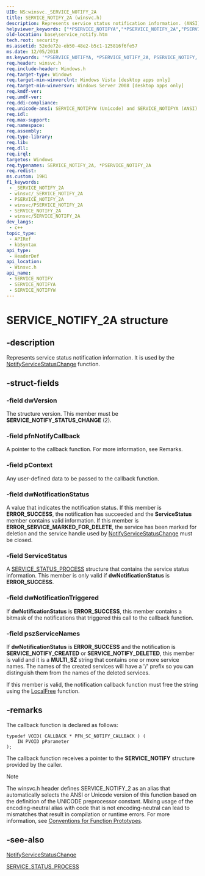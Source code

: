 ```yaml
---
UID: NS:winsvc._SERVICE_NOTIFY_2A
title: SERVICE_NOTIFY_2A (winsvc.h)
description: Represents service status notification information. (ANSI)
helpviewer_keywords: ["*PSERVICE_NOTIFYA","*PSERVICE_NOTIFY_2A","PSERVICE_NOTIFY","PSERVICE_NOTIFY structure pointer","SERVICE_NOTIFY","SERVICE_NOTIFY structure","SERVICE_NOTIFYA","SERVICE_NOTIFYW","SERVICE_NOTIFY_2","SERVICE_NOTIFY_2A","base.service_notify","winsvc/PSERVICE_NOTIFY","winsvc/SERVICE_NOTIFY","winsvc/SERVICE_NOTIFYA","winsvc/SERVICE_NOTIFYW"]
old-location: base\service_notify.htm
tech.root: security
ms.assetid: 52ede72e-eb50-48e2-b5c1-125816f6fe57
ms.date: 12/05/2018
ms.keywords: '*PSERVICE_NOTIFYA, *PSERVICE_NOTIFY_2A, PSERVICE_NOTIFY, PSERVICE_NOTIFY structure pointer, SERVICE_NOTIFY, SERVICE_NOTIFY structure, SERVICE_NOTIFYA, SERVICE_NOTIFYW, SERVICE_NOTIFY_2, SERVICE_NOTIFY_2A, base.service_notify, winsvc/PSERVICE_NOTIFY, winsvc/SERVICE_NOTIFY, winsvc/SERVICE_NOTIFYA, winsvc/SERVICE_NOTIFYW'
req.header: winsvc.h
req.include-header: Windows.h
req.target-type: Windows
req.target-min-winverclnt: Windows Vista [desktop apps only]
req.target-min-winversvr: Windows Server 2008 [desktop apps only]
req.kmdf-ver: 
req.umdf-ver: 
req.ddi-compliance: 
req.unicode-ansi: SERVICE_NOTIFYW (Unicode) and SERVICE_NOTIFYA (ANSI)
req.idl: 
req.max-support: 
req.namespace: 
req.assembly: 
req.type-library: 
req.lib: 
req.dll: 
req.irql: 
targetos: Windows
req.typenames: SERVICE_NOTIFY_2A, *PSERVICE_NOTIFY_2A
req.redist: 
ms.custom: 19H1
f1_keywords:
 - _SERVICE_NOTIFY_2A
 - winsvc/_SERVICE_NOTIFY_2A
 - PSERVICE_NOTIFY_2A
 - winsvc/PSERVICE_NOTIFY_2A
 - SERVICE_NOTIFY_2A
 - winsvc/SERVICE_NOTIFY_2A
dev_langs:
 - c++
topic_type:
 - APIRef
 - kbSyntax
api_type:
 - HeaderDef
api_location:
 - Winsvc.h
api_name:
 - SERVICE_NOTIFY
 - SERVICE_NOTIFYA
 - SERVICE_NOTIFYW
---
```


# SERVICE_NOTIFY_2A structure


## -description

Represents service status notification information. It is used by the <a href="/windows/desktop/api/winsvc/nf-winsvc-notifyservicestatuschangea">NotifyServiceStatusChange</a> function.

## -struct-fields

### -field dwVersion

The structure version. This member must be <b>SERVICE_NOTIFY_STATUS_CHANGE</b> (2).

### -field pfnNotifyCallback

A pointer to the callback function. For more information, see Remarks.

### -field pContext

Any user-defined data to be passed to the callback function.

### -field dwNotificationStatus

A value that indicates the notification status. If this member is <b>ERROR_SUCCESS</b>, the notification has succeeded and the <b>ServiceStatus</b> member contains valid information. If this member is <b>ERROR_SERVICE_MARKED_FOR_DELETE</b>, the service has been marked for deletion and the service handle used by <a href="/windows/desktop/api/winsvc/nf-winsvc-notifyservicestatuschangea">NotifyServiceStatusChange</a> must be closed.

### -field ServiceStatus

A <a href="/windows/desktop/api/winsvc/ns-winsvc-service_status_process">SERVICE_STATUS_PROCESS</a> structure that contains the service status information. This member is only valid if <b>dwNotificationStatus</b> is <b>ERROR_SUCCESS</b>.

### -field dwNotificationTriggered

If <b>dwNotificationStatus</b> is <b>ERROR_SUCCESS</b>, this member contains a bitmask of the notifications that triggered this call to the callback function.

### -field pszServiceNames

If <b>dwNotificationStatus</b> is <b>ERROR_SUCCESS</b> and the notification is <b>SERVICE_NOTIFY_CREATED</b> or <b>SERVICE_NOTIFY_DELETED</b>, this member is valid and it is a <b>MULTI_SZ</b> string that contains one or more service names. The names of the created services will have a '/' prefix so you can distinguish them from the names of the deleted services.

If this member is valid, the notification callback function must free the string using the <a href="/windows/desktop/api/winbase/nf-winbase-localfree">LocalFree</a> function.

## -remarks

The callback function is declared as follows:


``` syntax
typedef VOID( CALLBACK * PFN_SC_NOTIFY_CALLBACK ) (
    IN PVOID pParameter 
);
```

The callback function receives a pointer to the <b>SERVICE_NOTIFY</b> structure provided by the caller.





> [!NOTE]
> The winsvc.h header defines SERVICE_NOTIFY_2 as an alias that automatically selects the ANSI or Unicode version of this function based on the definition of the UNICODE preprocessor constant. Mixing usage of the encoding-neutral alias with code that is not encoding-neutral can lead to mismatches that result in compilation or runtime errors. For more information, see [Conventions for Function Prototypes](/windows/win32/intl/conventions-for-function-prototypes).

## -see-also

<a href="/windows/desktop/api/winsvc/nf-winsvc-notifyservicestatuschangea">NotifyServiceStatusChange</a>



<a href="/windows/desktop/api/winsvc/ns-winsvc-service_status_process">SERVICE_STATUS_PROCESS</a>
